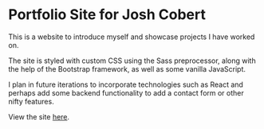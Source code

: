 # Portfolio Site for Josh Cobert

This is a website to introduce myself and showcase projects I have worked on.

The site is styled with custom CSS using the Sass preprocessor, along with the help of the Bootstrap framework, as well as some vanilla JavaScript. 

I plan in future iterations to incorporate technologies such as React and perhaps add some backend functionality to add a contact form or other nifty features.

View the site [here](https://joshcobert.dev).